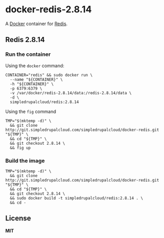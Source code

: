 # docker-redis-2.8.14

A [Docker](https://docker.com/) container for [Redis](http://redis.io/).

## Redis 2.8.14

### Run the container

Using the `docker` command:
      
    CONTAINER="redis" && sudo docker run \
      --name "${CONTAINER}" \
      -h "${CONTAINER}" \
      -p 6379:6379 \
      -v /var/docker/redis-2.8.14/data:/redis-2.8.14/data \
      -d \
      simpledrupalcloud/redis:2.8.14
      
Using the `fig` command

    TMP="$(mktemp -d)" \
      && git clone http://git.simpledrupalcloud.com/simpledrupalcloud/docker-redis.git "${TMP}" \
      && cd "${TMP}" \
      && git checkout 2.8.14 \
      && fig up

### Build the image
      
    TMP="$(mktemp -d)" \
      && git clone http://git.simpledrupalcloud.com/simpledrupalcloud/docker-redis.git "${TMP}" \
      && cd "${TMP}" \
      && git checkout 2.8.14 \
      && sudo docker build -t simpledrupalcloud/redis:2.8.14 . \
      && cd -

## License

**MIT**
